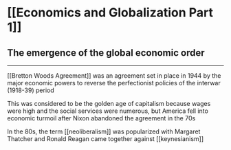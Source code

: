 # [[Economics and Globalization Part 1]]

## The emergence of the global economic order
---

[[Bretton Woods Agreement]] was an agreement set in place in 1944 by the major economic powers to reverse the perfectionist policies of the interwar (1918-39) period

This was considered to be the golden age of capitalism because wages were high and the social services were numerous, but America fell into economic turmoil after Nixon abandoned the agreement in the 70s

In the 80s, the term [[neoliberalism]] was popularized with Margaret Thatcher and Ronald Reagan came together against [[keynesianism]]

